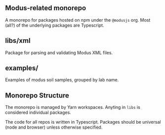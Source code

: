 Modus-related monorepo
------------------------------------------------------------------------
A monorepo for packages hosted on npm under the `@modusjs` org.  Most (all?) of the 
underlying packages are Typescript.


libs/xml
----------
Package for parsing and validating Modus XML files.


examples/
-----------
Examples of modus soil samples, grouped by lab name.


Monorepo Structure
------------------
The monorepo is managed by Yarn workspaces.  Anyting in `libs` is considered individual packages.

The code for all repos is written in Typescript.  Packages should be universal (node and browser)
unless otherwise specified.


